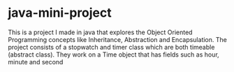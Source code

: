 # java-mini-project

This is a project I made in java that explores the Object Oriented Programming concepts like Inheritance, Abstraction and Encapsulation. The project consists of a stopwatch and timer class which are both timeable (abstract class). They work on a Time object that has fields such as hour, minute and second

